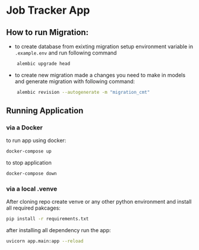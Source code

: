# Job Tracker App

## How to run Migration:

- to create database from exixting migration setup environment variable in `.example.env` and run following command
```bash
    alembic upgrade head
```
- to create new migration made a changes you need to make in models and generate migration with following command:
```bash
    alembic revision --autogenerate -m "migration_cmt"
```

## Running Application 
### via a Docker
to run app using docker:
```bash
docker-compose up
``` 

to stop application 

```bash
docker-compose down
```

### via a local .venve
After cloning repo create venve or any other python environment and install all required pakcages:
```bash
pip install -r requirements.txt
```
after installing all dependency run the app:

```bash
uvicorn app.main:app --reload
```